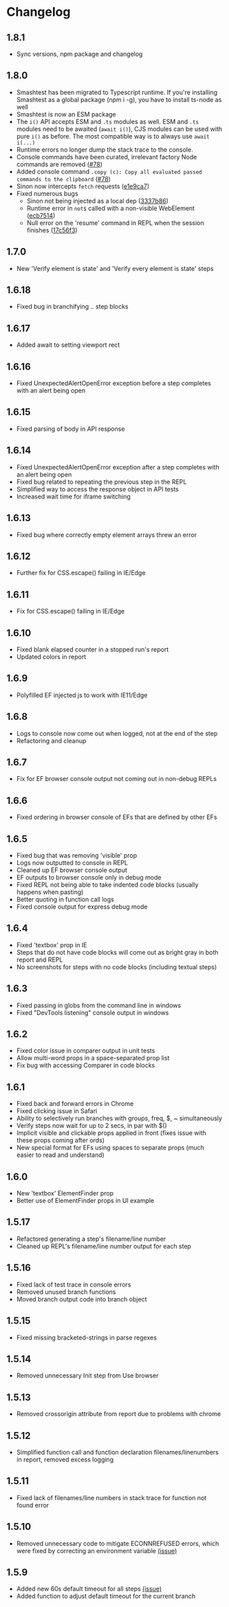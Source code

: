 # Changelog

## 1.8.1

- Sync versions, npm package and changelog

## 1.8.0

- Smashtest has been migrated to Typescript runtime. If you're installing Smashtest as a global package (npm i -g), you have to install ts-node as well
- Smashtest is now an ESM package
- The `i()` API accepts ESM and `.ts` modules as well. ESM and `.ts` modules need to be awaited (`await i()`), CJS modules can be used with pure `i()` as before. The most compatible way is to always use `await i(...)`
- Runtime errors no longer dump the stack trace to the console.
- Console commands have been curated, irrelevant factory Node commands are removed ([#78](https://github.com/smashtestio/smashtest/pull/78))
- Added console command `.copy (c): Copy all evaluated passed commands to the clipboard` ([#78](https://github.com/smashtestio/smashtest/pull/78))
- Sinon now intercepts `fetch` requests ([e1e9ca7](https://github.com/smashtestio/smashtest/commit/e1e9ca79545f1901ccade12388808587f57d4d5d))
- Fixed numerous bugs
  - Sinon not being injected as a local dep ([3337b86](https://github.com/smashtestio/smashtest/commit/3337b867b43f7be65850c1cefdf25d10e01bd1af))
  - Runtime error in `not$` called with a non-visible WebElement ([ecb7514](https://github.com/smashtestio/smashtest/commit/ecb7514fcbe16d08d8800c3b532c061c300a4b72))
  - Null error on the 'resume' command in REPL when the session finishes ([17c56f3](https://github.com/smashtestio/smashtest/commit/17c56f39c53977539d36a73b455a938e7783454c))

## 1.7.0

- New 'Verify element is state' and 'Verify every element is state' steps

## 1.6.18

- Fixed bug in branchifying .. step blocks

## 1.6.17

- Added await to setting viewport rect

## 1.6.16

- Fixed UnexpectedAlertOpenError exception before a step completes with an alert being open

## 1.6.15

- Fixed parsing of body in API response

## 1.6.14

- Fixed UnexpectedAlertOpenError exception after a step completes with an alert being open
- Fixed bug related to repeating the previous step in the REPL
- Simplified way to access the response object in API tests
- Increased wait time for iframe switching

## 1.6.13

- Fixed bug where correctly empty element arrays threw an error

## 1.6.12

- Further fix for CSS.escape() failing in IE/Edge

## 1.6.11

- Fix for CSS.escape() failing in IE/Edge

## 1.6.10

- Fixed blank elapsed counter in a stopped run's report
- Updated colors in report

## 1.6.9

- Polyfilled EF injected js to work with IE11/Edge

## 1.6.8

- Logs to console now come out when logged, not at the end of the step
- Refactoring and cleanup

## 1.6.7

- Fix for EF browser console output not coming out in non-debug REPLs

## 1.6.6

- Fixed ordering in browser console of EFs that are defined by other EFs

## 1.6.5

- Fixed bug that was removing 'visible' prop
- Logs now outputted to console in REPL
- Cleaned up EF browser console output
- EF outputs to browser console only in debug mode
- Fixed REPL not being able to take indented code blocks (usually happens when pasting)
- Better quoting in function call logs
- Fixed console output for express debug mode

## 1.6.4

- Fixed 'textbox' prop in IE
- Steps that do not have code blocks will come out as bright gray in both report and REPL
- No screenshots for steps with no code blocks (including textual steps)

## 1.6.3

- Fixed passing in globs from the command line in windows
- Fixed "DevTools listening" console output in windows

## 1.6.2

- Fixed color issue in comparer output in unit tests
- Allow multi-word props in a space-separated prop list
- Fix bug with accessing Comparer in code blocks

## 1.6.1

- Fixed back and forward errors in Chrome
- Fixed clicking issue in Safari
- Ability to selectively run branches with groups, freq, $, ~ simultaneously
- Verify steps now wait for up to 2 secs, in par with $()
- Implicit visible and clickable props applied in front (fixes issue with these props coming after ords)
- New special format for EFs using spaces to separate props (much easier to read and understand)

## 1.6.0

- New 'textbox' ElementFinder prop
- Better use of ElementFinder props in UI example

## 1.5.17

- Refactored generating a step's filename/line number
- Cleaned up REPL's filename/line number output for each step

## 1.5.16

- Fixed lack of test trace in console errors
- Removed unused branch functions
- Moved branch output code into branch object

## 1.5.15

- Fixed missing bracketed-strings in parse regexes

## 1.5.14

- Removed unnecessary Init step from Use browser

## 1.5.13

- Removed crossorigin attribute from report due to problems with chrome

## 1.5.12

- Simplified function call and function declaration filenames/linenumbers in report, removed excess logging

## 1.5.11

- Fixed lack of filenames/line numbers in stack trace for function not found error

## 1.5.10

- Removed unnecessary code to mitigate ECONNREFUSED errors, which were fixed by correcting an environment variable [(issue)](https://github.com/smashtestio/smashtest/issues/30)

## 1.5.9

- Added new 60s default timeout for all steps [(issue)](https://github.com/smashtestio/smashtest/issues/53)
- Added function to adjust default timeout for the current branch
